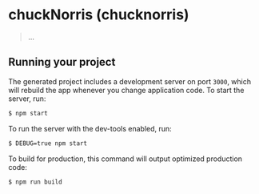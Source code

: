 
# chuckNorris (chucknorris)

> ...

## Running your project

The generated project includes a development server on port `3000`, which will rebuild the app whenever you change application code. To start the server, run:

```bash
$ npm start
```

To run the server with the dev-tools enabled, run:

```bash
$ DEBUG=true npm start
```

To build for production, this command will output optimized production code:

```bash
$ npm run build
```
